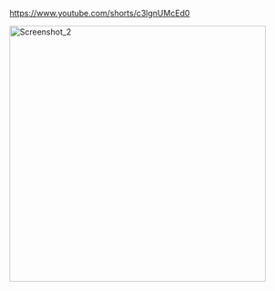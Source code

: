 https://www.youtube.com/shorts/c3lgnUMcEd0

<img width="450" alt="Screenshot_2" src="https://github.com/user-attachments/assets/a6906159-e7f3-4384-bed1-bdc259eea19a" />
